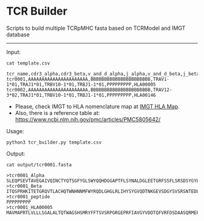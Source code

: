 # TCR Builder

Scripts to build multiple TCRpMHC fasta based on TCRModel and IMGT database

---

Input:

```
cat template.csv

tcr_name,cdr3_alpha,cdr3_beta,v_and_d_alpha,j_alpha,v_and_d_beta,j_beta,peptide,imgt_hla
tcr0001,AAAAAAAAAAAAAAAAAAAAAA,BBBBBBBBBBBBBBBBBBBBBB,TRAV1-1*01,TRAJ1*01,TRBV10-1*01,TRBJ1-1*01,PPPPPPPPP,HLA00005
tcr0002,AAAAAAAAAAAAAAAAAAAAAA,BBBBBBBBBBBBBBBBBBBBBB,TRAV12-3*02,TRAJ1*01,TRBV10-1*01,TRBJ1-1*01,PPPPPPPPP,HLA00146
```

- Please, check IMGT to HLA nomenclature map at [IMGT HLA Map](data/IMGT_HLA.map.tsv).
- Also, there is a reference table at: https://www.ncbi.nlm.nih.gov/pmc/articles/PMC5805642/

Usage:

```
python3 tcr_builder.py template.csv
```

Output:

```
cat output/tcr0001.fasta 

>tcr0001_Alpha
SLEQPSEVTAVEGAIVQINCTYQTSGFYGLSWYQQHDGGAPTFLSYNALDGLEETGRFSSFLSRSDSYGYLLLQELQMKDSASYFAAAAAAAAAAAAAAAAAAAAAAGKGTRVSTSP
>tcr0001_Beta
ITQSPRHKITETGRQVTLACHQTWNHNNMFWYRQDLGHGLRLIHYSYGVQDTNKGEVSDGYSVSRSNTEDLPLTLESAASSQTSVYFBBBBBBBBBBBBBBBBBBBBBBGQGTRLTVV
>tcr0001_peptide
PPPPPPPPP
>tcr0001_HLA00005
MAVMAPRTLVLLLSGALALTQTWAGSHSMRYFFTSVSRPGRGEPRFIAVGYVDDTQFVRFDSDAASQRMEPRAPWIEQEGPEYWDGETRKVKAHSQTHRVDLGTLRGYYNQSEAGSHTVQRMYGCDVGSDWRFLRGYHQYAYDGKDYIALKEDLRSWTAADMAAQTTKHKWEAAHVAEQLRAYLEGTCVEWLRRYLENGKETLQRTDAPKTHMTHHAVSDHEATLRCWALSFYPAEITLTWQRDGEDQTQDTELVETRPAGDGTFQKWAAVVVPSGQEQRYTCHVQHEGLPKPLTLRWEPSSQPTIPIVGIIAGLVLFGAVITGAVVAAVMWRRKSSDRKGGSYSQAASSDSAQGSDVSLTACKV
```
